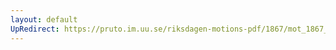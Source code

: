```yaml
---
layout: default
UpRedirect: https://pruto.im.uu.se/riksdagen-motions-pdf/1867/mot_1867__ak__244/mot_1867__ak__244-002.pdf
---
```

